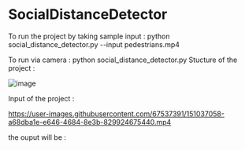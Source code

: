 # SocialDistanceDetector
To run the project by taking sample input :
python social_distance_detector.py --input pedestrians.mp4


To run via camera :
python social_distance_detector.py
Stucture of the project :


![image](https://user-images.githubusercontent.com/67537391/147066892-af691269-1775-4217-b75d-dd69a4c589f5.png)


Input of the project :



https://user-images.githubusercontent.com/67537391/151037058-a68dba1e-e646-4684-8e3b-829924675440.mp4

the ouput will be :
